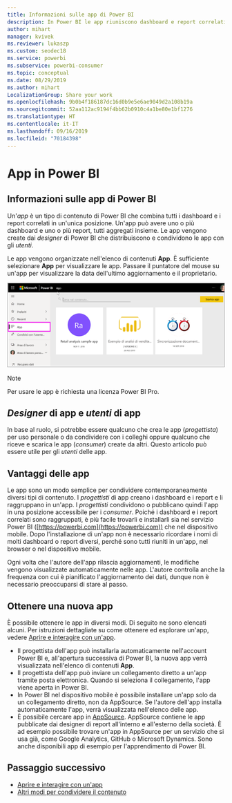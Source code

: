 ```yaml
---
title: Informazioni sulle app di Power BI
description: In Power BI le app riuniscono dashboard e report correlati, tutti in un'unica posizione.
author: mihart
manager: kvivek
ms.reviewer: lukaszp
ms.custom: seodec18
ms.service: powerbi
ms.subservice: powerbi-consumer
ms.topic: conceptual
ms.date: 08/29/2019
ms.author: mihart
LocalizationGroup: Share your work
ms.openlocfilehash: 9b0b4f186187dc16d0b9e5e6ae9049d2a108b19a
ms.sourcegitcommit: 52aa112ac9194f4bb62b0910c4a1be80e1bf1276
ms.translationtype: HT
ms.contentlocale: it-IT
ms.lasthandoff: 09/16/2019
ms.locfileid: "70184398"
---
```

# <a name="apps-in-power-bi"></a>App in Power BI
## <a name="what-is-a-power-bi-app"></a>Informazioni sulle app di Power BI
Un'*app* è un tipo di contenuto di Power BI che combina tutti i dashboard e i report correlati in un'unica posizione. Un'app può avere uno o più dashboard e uno o più report, tutti aggregati insieme. Le app vengono create dai *designer* di Power BI che distribuiscono e condividono le app con gli *utenti*. 

Le app vengono organizzate nell'elenco di contenuti **App**. È sufficiente selezionare **App** per visualizzare le app. Passare il puntatore del mouse su un'app per visualizzare la data dell'ultimo aggiornamento e il proprietario. 

![App in Power BI](./media/end-user-apps/power-bi-apps.png)

> [!NOTE]
> Per usare le app è richiesta una licenza Power BI Pro. <!-- add link to how to figure out your license -->

## <a name="app-designers-and-app-consumers"></a>***Designer*** di app e ***utenti*** di app
In base al ruolo, si potrebbe essere qualcuno che crea le app (*progettista*) per uso personale o da condividere con i colleghi oppure qualcuno che riceve e scarica le app (*consumer*) create da altri. Questo articolo può essere utile per gli *utenti* delle app.

## <a name="advantages-of-apps"></a>Vantaggi delle app
Le app sono un modo semplice per condividere contemporaneamente diversi tipi di contenuto. I *progettisti* di app creano i dashboard e i report e li raggruppano in un'app. I *progettisti* condividono o pubblicano quindi l'app in una posizione accessibile per i *consumer*. Poiché i dashboard e i report correlati sono raggruppati, è più facile trovarli e installarli sia nel servizio Power BI ([https://powerbi.com](https://powerbi.com)) che nel dispositivo mobile. Dopo l'installazione di un'app non è necessario ricordare i nomi di molti dashboard o report diversi, perché sono tutti riuniti in un'app, nel browser o nel dispositivo mobile.

Ogni volta che l'autore dell'app rilascia aggiornamenti, le modifiche vengono visualizzate automaticamente nelle app. L'autore controlla anche la frequenza con cui è pianificato l'aggiornamento dei dati, dunque non è necessario preoccuparsi di stare al passo. 

<!-- add conceptual art -->
## <a name="get-a-new-app"></a>Ottenere una nuova app
È possibile ottenere le app in diversi modi. Di seguito ne sono elencati alcuni.  Per istruzioni dettagliate su come ottenere ed esplorare un'app, vedere [Aprire e interagire con un'app](end-user-app-view.md).

- Il progettista dell'app può installarla automaticamente nell'account Power BI e, all'apertura successiva di Power BI, la nuova app verrà visualizzata nell'elenco di contenuti **App**. 
- Il progettista dell'app può inviare un collegamento diretto a un'app tramite posta elettronica. Quando si seleziona il collegamento, l'app viene aperta in Power BI.
- In Power BI nel dispositivo mobile è possibile installare un'app solo da un collegamento diretto, non da AppSource. Se l'autore dell'app installa automaticamente l'app, verrà visualizzata nell'elenco delle app.
- È possibile cercare app in [AppSource](https://appsource.microsoft.com). AppSource contiene le app pubblicate dai designer di report all'interno e all'esterno della società. È ad esempio possibile trovare un'app in AppSource per un servizio che si usa già, come Google Analytics, GitHub o Microsoft Dynamics. Sono anche disponibili app di esempio per l'apprendimento di Power BI.  


## <a name="next-step"></a>Passaggio successivo
* [Aprire e interagire con un'app](end-user-app-view.md)
* [Altri modi per condividere il contenuto](end-user-shared-with-me.md)

